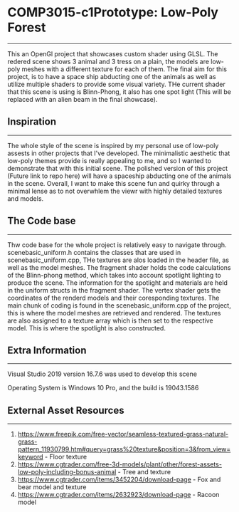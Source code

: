 # COMP3015-c1Prototype: Low-Poly Forest
---
<p>This an OpenGl project that showcases custom shader using GLSL. The redered scene shows 3 animal and 3 tress on a plain, the models are low-poly meshes with a different texture for each of them. The final aim for this project, is to have a space ship abducting one of the animals as well as utilize multiple shaders to provide some visual variety. THe current shader that this scene is using is Blinn-Phong, it also has one spot light (This will be replaced with an alien beam in the final showcase). </p>

## Inspiration
---
<p> The whole style of the scene is inspired by my personal use of low-poly assests in other projects that I've developed. The minimalistic aesthetic that low-poly themes provide is really appealing to me, and so I wanted to demonstrate that with this initial scene. The polished version of this project (Future link to repo here) will have a spaceship abducting one of the animals in the scene. Overall, I want to make this scene fun and quirky through a minimal lense as to not overwhlem the viewr with highly detailed textures and models.</p> 

## The Code base
---
<p> Thw code base for the whole project is relatively easy to navigate through. scenebasic_uniform.h contains the classes that are used in scenebasic_uniform.cpp, THe textures are alos loaded in the header file, as well as the model meshes. The fragment shader holds the code calculations of the Blinn-phong method, which takes into account spotlight lighting to produce the scene. The information for the spotlight and materials are held in the uniform structs in the fragment shader. The vertex shader gets the coordinates of the renderd models and their coresponding textures. The main chunk of coding is found in the scenebasic_uniform.cpp of the project, this is where the model meshes are retrieved and rendered. The textures are also assigned to a texture array which is then set to the respective model. This is where the spotlight is also constructed.</p>

## Extra Information
---
<p> Visual Studio 2019 version 16.7.6 was used to develop this scene </p> 
<p> Operating System is Windows 10 Pro, and the build is 19043.1586</p>
 
## External Asset Resources
---
1. https://www.freepik.com/free-vector/seamless-textured-grass-natural-grass-pattern_11930799.htm#query=grass%20texture&position=3&from_view=keyword - Floor texture
2. https://www.cgtrader.com/free-3d-models/plant/other/forest-assets-low-poly-including-bonus-animal - Tree and texture
3. https://www.cgtrader.com/items/3452204/download-page - Fox and bear model and texture
4. https://www.cgtrader.com/items/2632923/download-page - Racoon model
